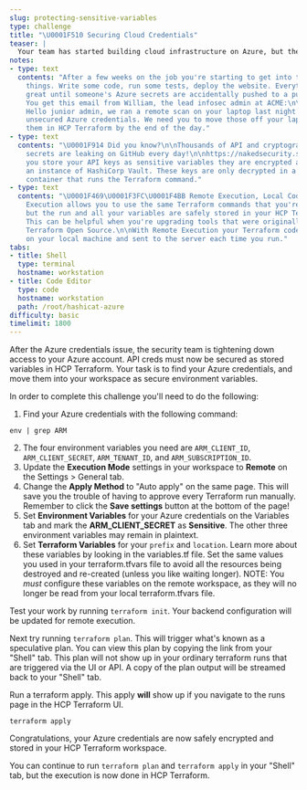 ```yaml
---
slug: protecting-sensitive-variables
type: challenge
title: "\U0001F510 Securing Cloud Credentials"
teaser: |
  Your team has started building cloud infrastructure on Azure, but the security team is concerned about protecting access to everyone's cloud credentials.
notes:
- type: text
  contents: "After a few weeks on the job you're starting to get into the rhythm of
    things. Write some code, run some tests, deploy the website. Everything's going
    great until someone's Azure secrets are accidentally pushed to a public code repository.
    You get this email from William, the lead infosec admin at ACME:\n\n>\U0001F46E\U0001F3FF‍♂️
    Hello junior admin, we ran a remote scan on your laptop last night and found some
    unsecured Azure credentials. We need you to move those off your laptop and store
    them in HCP Terraform by the end of the day."
- type: text
  contents: "\U0001F914 Did you know?\n\nThousands of API and cryptographic keys and
    secrets are leaking on GitHub every day!\n\nhttps://nakedsecurity.sophos.com/2019/03/25/thousands-of-coders-are-leaving-their-crown-jewels-exposed-on-github/\n\nWhen
    you store your API keys as sensitive variables they are encrypted and stored in
    an instance of HashiCorp Vault. These keys are only decrypted in a trusted, secure
    container that runs the Terraform command."
- type: text
  contents: "\U0001F469\U0001F3FC‍\U0001F4BB Remote Execution, Local Code\n\nRemote
    Execution allows you to use the same Terraform commands that you're familiar with,
    but the run and all your variables are safely stored in your HCP Terraform workspace.
    This can be helpful when you're upgrading tools that were originally written for
    Terraform Open Source.\n\nWith Remote Execution your Terraform code is still stored
    on your local machine and sent to the server each time you run."
tabs:
- title: Shell
  type: terminal
  hostname: workstation
- title: Code Editor
  type: code
  hostname: workstation
  path: /root/hashicat-azure
difficulty: basic
timelimit: 1800
---
```

After the Azure credentials issue, the security team is tightening down access to your Azure account. API creds must now be secured as stored variables in HCP Terraform. Your task is to find your Azure credentials, and move them into your workspace as secure environment variables.

In order to complete this challenge you'll need to do the following:

1. Find your Azure credentials with the following command:
```
env | grep ARM
```
2. The four environment variables you need are `ARM_CLIENT_ID`, `ARM_CLIENT_SECRET`, `ARM_TENANT_ID`, and `ARM_SUBSCRIPTION_ID`.
3. Update the **Execution Mode** settings in your workspace to **Remote** on the Settings > General tab.
4. Change the **Apply Method** to "Auto apply" on the same page. This will save you the trouble of having to approve every Terraform run manually. Remember to click the **Save settings** button at the bottom of the page!
5. Set **Environment Variables** for your Azure credentials on the Variables tab and mark the **ARM_CLIENT_SECRET** as **Sensitive**. The other three environment variables may remain in plaintext.
6. Set **Terraform Variables** for your `prefix` and `location`. Learn more about these variables by looking in the variables.tf file. Set the same values you used in your terraform.tfvars file to avoid all the resources being destroyed and re-created (unless you like waiting longer). NOTE: You *must* configure these variables on the remote workspace, as they will no longer be read from your local terraform.tfvars file.

Test your work by running `terraform init`. Your backend configuration will be updated for remote execution.

Next try running `terraform plan`. This will trigger what's known as a speculative plan. You can view this plan by copying the link from your "Shell" tab. This plan will not show up in your ordinary terraform runs that are triggered via the UI or API. A copy of the plan output will be streamed back to your "Shell" tab.

Run a terraform apply. This apply **will** show up if you navigate to the runs page in the HCP Terraform UI.

```
terraform apply
```

Congratulations, your Azure credentials are now safely encrypted and stored in your HCP Terraform workspace.

You can continue to run `terraform plan` and `terraform apply` in your "Shell" tab, but the execution is now done in HCP Terraform.